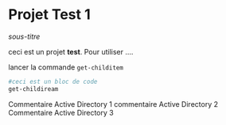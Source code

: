 # Projet Test 1
*sous-titre*

ceci est un projet **test**. Pour utiliser ....

lancer la commande `get-childitem `


```powershell
#ceci est un bloc de code 
get-childiream
```
Commentaire Active Directory 1
commentaire Active Directory 2
Commentaire Active Directory 3
